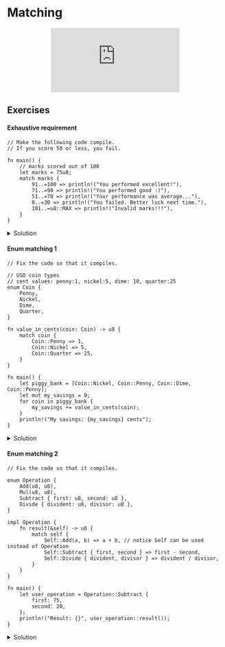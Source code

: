 # Matching

<div style="display: flex; justify-content: center;">
    <iframe class="youtube-video" src="https://www.youtube.com/embed/DSZqIJhkNCM?si=oX4i5L-PK41eMGAf&amp;start=416" title="YouTube video player" frameborder="0" allow="accelerometer; autoplay; clipboard-write; encrypted-media; gyroscope; picture-in-picture; web-share" allowfullscreen></iframe>
</div>

## Exercises

#### Exhaustive requirement

```rust,editable,compile_fail
// Make the following code compile.
// If you score 50 or less, you fail.

fn main() {
    // marks scored out of 100
    let marks = 75u8;
    match marks {
        91..=100 => println!("You performed excellent!"),
        71..=90 => println!("You performed good :)"),
        51..=70 => println!("Your performance was average..."),
        0..=30 => println!("You failed. Better luck next time."),
        101..=u8::MAX => println!("Invalid marks!!!"),
    }
}
```

<details>
  <summary>Solution</summary>
  
  ```rust
fn main() {
    // marks scored out of 100
    let marks = 75u8;
    match marks {
        91..=100 => println!("You performed excellent!"),
        71..=90 => println!("You performed good :)"),
        51..=70 => println!("Your performance was average..."),
        0..=50 => println!("You failed. Better luck next time."),
        101..=u8::MAX => println!("Invalid marks!!!"),
    }
}
  ```
</details>

#### Enum matching 1

```rust,editable,compile_fail
// Fix the code so that it compiles.

// USD coin types
// cent values: penny:1, nickel:5, dime: 10, quarter:25
enum Coin {
    Penny,
    Nickel,
    Dime,
    Quarter,
}

fn value_in_cents(coin: Coin) -> u8 {
    match coin {
        Coin::Penny => 1,
        Coin::Nickel => 5,
        Coin::Quarter => 25,
    }
}

fn main() {
    let piggy_bank = [Coin::Nickel, Coin::Penny, Coin::Dime, Coin::Penny];
    let mut my_savings = 0;
    for coin in piggy_bank {
        my_savings += value_in_cents(coin);
    }
    println!("My savings: {my_savings} cents");
}
```

<details>
  <summary>Solution</summary>
  
  ```rust
enum Coin {
    Penny,
    Nickel,
    Dime,
    Quarter,
}

fn value_in_cents(coin: Coin) -> u8 {
    match coin {
        Coin::Penny => 1,
        Coin::Nickel => 5,
        Coin::Dime => 10,
        Coin::Quarter => 25,
    }
}

fn main() {
    let piggy_bank = [Coin::Nickel, Coin::Penny, Coin::Dime, Coin::Penny];
    let mut my_savings = 0;
    for coin in piggy_bank {
        my_savings += value_in_cents(coin);
    }
    println!("My savings: {my_savings} cents");
}
  ```
</details>

#### Enum matching 2


```rust,editable,compile_fail
// Fix the code so that it compiles.

enum Operation {
    Add(u8, u8),
    Mul(u8, u8),
    Subtract { first: u8, second: u8 },
    Divide { divident: u8, divisor: u8 },
}

impl Operation {
    fn result(&self) -> u8 {
        match self {
            Self::Add(a, b) => a + b, // notice Self can be used instead of Operation
            Self::Subtract { first, second } => first - second,
            Self::Divide { divident, divisor } => divident / divisor,
        }
    }
}

fn main() {
    let user_operation = Operation::Subtract {
        first: 75,
        second: 20,
    };
    println!("Result: {}", user_operation::result());
}
```

<details>
  <summary>Solution</summary>
  
  ```rust
enum Operation {
    Add(u8, u8),
    Mul(u8, u8),
    Subtract { first: u8, second: u8 },
    Divide { divident: u8, divisor: u8 },
}

impl Operation {
    fn result(&self) -> u8 {
        match self {
            Self::Add(a, b) => a + b,
            Self::Mul(x, y) => x * y,
            Self::Subtract { first, second } => first - second,
            Self::Divide { divident, divisor } => divident / divisor,
        }
    }
}

fn main() {
    let user_operation = Operation::Subtract {
        first: 75,
        second: 20,
    };
    println!("Result: {}", user_operation.result());
}
  ```
</details>
